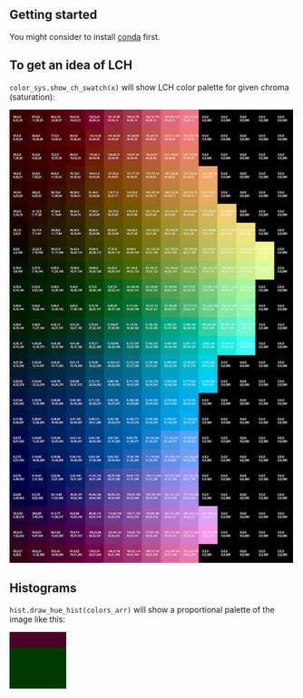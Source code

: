 ## Getting started

You might consider to install [conda](https://docs.conda.io/projects/conda/en/stable/user-guide/install/index.html) first.

## To get an idea of LCH

`color_sys.show_ch_swatch(x)` will show LCH color palette for given chroma (saturation):

![Screenshot](docs/palette_50.jpg)

## Histograms

`hist.draw_hue_hist(colors_arr)` will show a proportional palette of the image like this:

![Screenshot](docs/color_hist_1.jpg)
